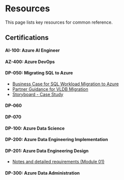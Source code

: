 # Resources 
This page lists key resources for common reference. 


## Certifications 
#### AI-100: Azure AI Engineer

#### AZ-400: Azure DevOps 

#### DP-050: Migrating SQL to Azure    
- [Business Case for SQL Workload Migration to Azure](https://azure.microsoft.com/en-us/resources/future-proof-your-data-infrastructure-with-azure/)
- [Partner Guidance for VLDB Migration](https://techcommunity.microsoft.com/t5/running-sap-applications-on-the/very-large-database-migration-to-azure-8211-recommendations/ba-p/368146)
- [Storyboard - Case Study](https://upload.wikimedia.org/wikipedia/commons/a/a4/Datadog_high-level_architecture.svg)

#### DP-060

#### DP-070

#### DP-100: Azure Data Science 

#### DP-200: Azure Data Engineering Implementation

#### DP-201: Azure Data Engineering Design 
- [Notes and detailed requirements (Module 01)](https://github.com/vikasrajput/vikasrajput.github.io/blob/44b2f2f6c127ab284b028857e42a48e72c1df5b3/blog/dataengineering/certification/dp-201-notes.html)

#### DP-300: Azure Data Administration 
